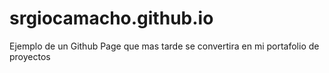 # srgiocamacho.github.io
Ejemplo de un Github Page que mas tarde se convertira en mi portafolio de proyectos
